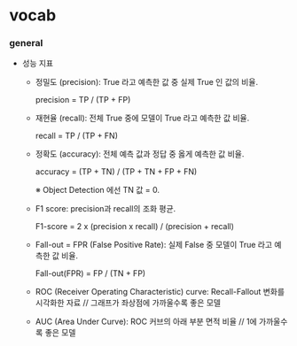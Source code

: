 # vocab

### general
- 성능 지표
  + 정밀도 (precision): True 라고 예측한 값 중 실제 True 인 값의 비율.
  
      precision = TP / (TP + FP)
  
  + 재현율 (recall): 전체 True 중에 모델이 True 라고 예측한 값 비율.
 
      recall = TP / (TP + FN)
      
  + 정확도 (accuracy): 전체 예측 값과 정답 중 옳게 예측한 값 비율.
  
      accuracy = (TP + TN) / (TP + TN + FP + FN)
      
      ※ Object Detection 에선 TN 값 = 0.
  
  + F1 score: precision과 recall의 조화 평균.
  
      F1-score = 2 x (precision x recall) / (precision + recall)
      
  + Fall-out = FPR (False Positive Rate): 실제 False 중 모델이 True 라고 예측한 값 비율.
  
      Fall-out(FPR) = FP / (TN + FP)
      
  + ROC (Receiver Operating Characteristic) curve: Recall-Fallout 변화를 시각화한 자료 // 그래프가 좌상점에 가까울수록 좋은 모델
  + AUC (Area Under Curve): ROC 커브의 아래 부분 면적 비율 // 1에 가까울수록 좋은 모델
